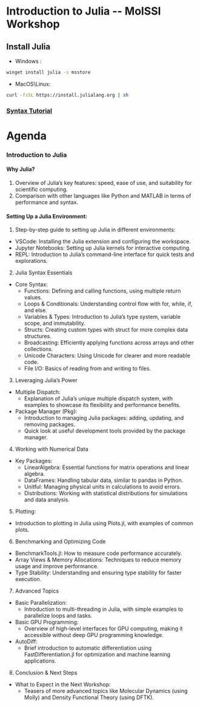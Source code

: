 # Introduction to Julia -- MolSSI Workshop

## Install Julia

- Windows : 
```sh
winget install julia -s msstore
```
- MacOS\Linux: 
```sh
curl -fsSL https://install.julialang.org | sh
```


### [Syntax Tutorial](syntax.ipynb)

# Agenda

### Introduction to Julia
#### Why Julia?

1. Overview of Julia’s key features: speed, ease of use, and suitability for scientific computing.
2. Comparison with other languages like Python and MATLAB in terms of performance and syntax.

#### Setting Up a Julia Environment:

1. Step-by-step guide to setting up Julia in different environments:
  - VSCode: Installing the Julia extension and configuring the workspace.
  - Jupyter Notebooks: Setting up Julia kernels for interactive computing.
  - REPL: Introduction to Julia’s command-line interface for quick tests and explorations.

2. Julia Syntax Essentials
  - Core Syntax:
    - Functions: Defining and calling functions, using multiple return values.
    - Loops & Conditionals: Understanding control flow with for, while, if, and else.
    - Variables & Types: Introduction to Julia’s type system, variable scope, and immutability.
    - Structs: Creating custom types with struct for more complex data structures.
    - Broadcasting: Efficiently applying functions across arrays and other collections.
    - Unicode Characters: Using Unicode for clearer and more readable code.
    - File I/O: Basics of reading from and writing to files.
    
3. Leveraging Julia’s Power
  - Multiple Dispatch:
    - Explanation of Julia’s unique multiple dispatch system, with examples to showcase its flexibility and performance benefits.
  - Package Manager (Pkg):
    - Introduction to managing Julia packages: adding, updating, and removing packages.
    - Quick look at useful development tools provided by the package manager.

4. Working with Numerical Data
  - Key Packages:
    - LinearAlgebra: Essential functions for matrix operations and linear algebra.
    - DataFrames: Handling tabular data, similar to pandas in Python.
    - Unitful: Managing physical units in calculations to avoid errors.
    - Distributions: Working with statistical distributions for simulations and data analysis.
    
5. Plotting:
  - Introduction to plotting in Julia using Plots.jl, with examples of common plots.

6. Benchmarking and Optimizing Code
  - BenchmarkTools.jl: How to measure code performance accurately.
  - Array Views & Memory Allocations: Techniques to reduce memory usage and improve performance.
  - Type Stability: Understanding and ensuring type stability for faster execution.

7. Advanced Topics
  - Basic Parallelization:
    - Introduction to multi-threading in Julia, with simple examples to parallelize loops and tasks.
  - Basic GPU Programming:
    - Overview of high-level interfaces for GPU computing, making it accessible without deep GPU programming knowledge.
  - AutoDiff:
    - Brief introduction to automatic differentiation using FastDifferentiation.jl for optimization and machine learning applications.

8. Conclusion & Next Steps
  - What to Expect in the Next Workshop:
    - Teasers of more advanced topics like Molecular Dynamics (using Molly) and Density Functional Theory (using DFTK).
